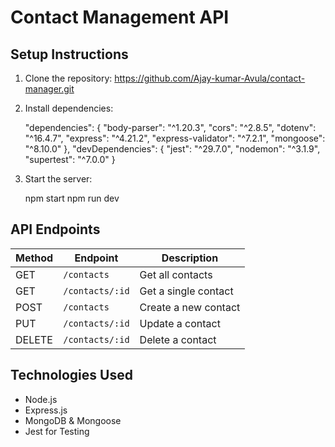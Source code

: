 # Contact Management API

##  Setup Instructions
1. Clone the repository:
https://github.com/Ajay-kumar-Avula/contact-manager.git

2. Install dependencies:
   
    "dependencies": {
        "body-parser": "^1.20.3",
        "cors": "^2.8.5",
        "dotenv": "^16.4.7",
        "express": "^4.21.2",
        "express-validator": "^7.2.1",
        "mongoose": "^8.10.0"
    },
    "devDependencies": {
        "jest": "^29.7.0",
        "nodemon": "^3.1.9",
        "supertest": "^7.0.0"
    }

3. Start the server:
   
    npm start 
    npm run dev

##  API Endpoints

| Method | Endpoint          | Description |
|--------|------------------|-------------|
| GET    | `/contacts`      | Get all contacts |
| GET    | `/contacts/:id`  | Get a single contact |
| POST   | `/contacts`      | Create a new contact |
| PUT    | `/contacts/:id`  | Update a contact |
| DELETE | `/contacts/:id`  | Delete a contact |

##  Technologies Used
- Node.js
- Express.js
- MongoDB & Mongoose
- Jest for Testing
